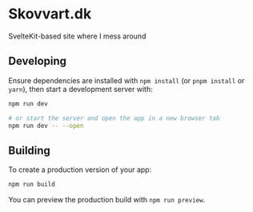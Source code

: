 # Skovvart.dk
SvelteKit-based site where I mess around

## Developing

Ensure dependencies are installed with `npm install` (or `pnpm install` or `yarn`), then start a development server with:

```bash
npm run dev

# or start the server and open the app in a new browser tab
npm run dev -- --open
```

## Building

To create a production version of your app:

```bash
npm run build
```

You can preview the production build with `npm run preview`.